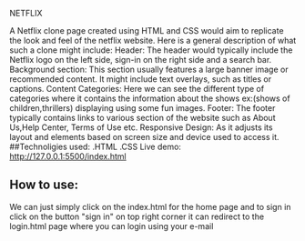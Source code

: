 NETFLIX


A Netflix clone page created using HTML and CSS would aim to replicate the look and feel of the netflix website.
Here is a general description of what such a clone might include:
Header: The header would typically include the Netflix logo on the left side, sign-in on the right side and a search bar.
Background section: This section usually features a large banner image or recommended content.
It might include text overlays, such as titles or captions.
Content Categories: Here we can see the different type of categories where it contains the information about the shows ex:(shows of children,thrillers)
displaying using some fun images.
Footer: The footer typically contains links to various section of the website such as About Us,Help Center, Terms of Use etc.
Responsive Design: As it adjusts its layout and elements based on screen size and device used to access it.
##Technoligies used:
  .HTML   .CSS
Live demo: http://127.0.0.1:5500/index.html
## How to use:
We can just simply click on the index.html for the home page and to sign in click on the button "sign in" on top right corner
it can redirect to the login.html page where you can login using your e-mail
